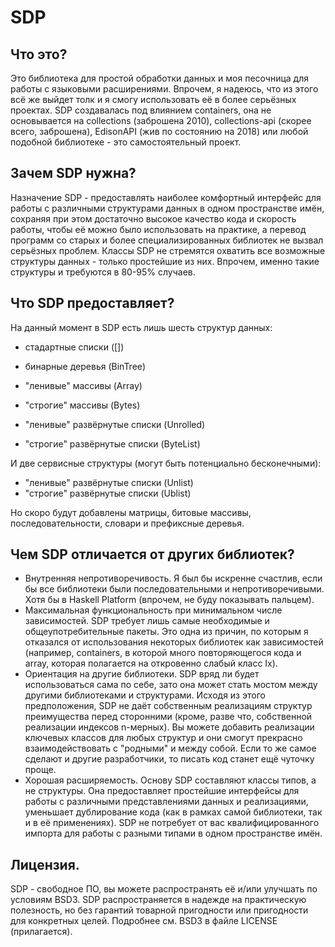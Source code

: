 # SDP

Что это?
--------------------------------------------------------------------------------
Это библиотека для простой обработки данных и моя песочница для работы с
языковыми расширениями. Впрочем, я надеюсь, что из этого всё же выйдет толк и я
смогу использовать её в более серьёзных проектах.
SDP создавалась под влиянием containers, она не основывается на
collections (заброшена 2010), collections-api (скорее всего, заброшена),
EdisonAPI (жив по состоянию на 2018) или любой подобной библиотеке - это
самостоятельный проект.

Зачем SDP нужна?
--------------------------------------------------------------------------------
Назначение SDP - предоставлять наиболее комфортный интерфейс для работы с
различными структурами данных в одном пространстве имён, сохраняя при этом
достаточно высокое качество кода и скорость работы, чтобы её можно было
использовать на практике, а перевод программ со старых и более
специализированных библиотек не вызвал серьёзных проблем.
Классы SDP не стремятся охватить все возможные структуры данных -
только простейшие из них. Впрочем, именно такие структуры и требуются в 80-95%
случаев.

Что SDP предоставляет?
--------------------------------------------------------------------------------
На данный момент в SDP есть лишь шесть структур данных:

- стадартные списки ([])
- бинарные деревья  (BinTree)

- "ленивые" массивы (Array)
- "строгие" массивы (Bytes)

- "ленивые" развёрнутые списки (Unrolled)
- "строгие" развёрнутые списки (ByteList)

И две сервисные структуры (могут быть потенциально бесконечными):

- "ленивые" развёрнутые списки (Unlist)
- "строгие" развёрнутые списки (Ublist)

Но скоро будут добавлены матрицы, битовые массивы, последовательности, словари и
префиксные деревья.

Чем SDP отличается от других библиотек?
--------------------------------------------------------------------------------
* Внутренняя непротиворечивость. Я был бы искренне счастлив, если бы все
библиотеки были последовательными и непротиворечивыми. Хотя бы в Haskell
Platform (впрочем, не буду показывать пальцем).
* Максимальная функциональность при минимальном числе зависимостей. SDP требует
лишь самые необходимые и общеупотребительные пакеты. Это одна из причин, по
которым я отказался от использования некоторых библиотек как зависимостей
(например, containers, в которой много повторяющегося кода и array, которая
полагается на откровенно слабый класс Ix).
* Ориентация на другие библиотеки. SDP вряд ли будет использоваться сама по
себе, зато она может стать мостом между другими библиотеками и структурами.
Исходя из этого предположения, SDP не даёт собственным реализациям структур
преимущества перед сторонними (кроме, разве что, собственной реализации индексов
n-мерных). Вы можете добавить реализации ключевых классов для любых структур и
они смогут прекрасно взаимодействовать с "родными" и между собой. Если то же
самое сделают и другие разработчики, то писать код станет ещё чуточку проще.
* Хорошая расширяемость. Основу SDP составляют классы типов, а не структуры.
Она предоставляет простейшие интерфейсы для работы с различными представлениями
данных и реализациями, уменьшает дублирование кода (как в рамках самой
библиотеки, так и в её применениях). SDP не потребует от вас квалифицированного
импорта для работы с разными типами в одном пространстве имён.

Лицензия.
--------------------------------------------------------------------------------
SDP - свободное ПО, вы можете распространять её и/или улучшать по условиям BSD3.
SDP распространяется в надежде на практическую полезность, но без гарантий
товарной пригодности или пригодности для конкретных целей. Подробнее см. BSD3 в
файле LICENSE (прилагается).

